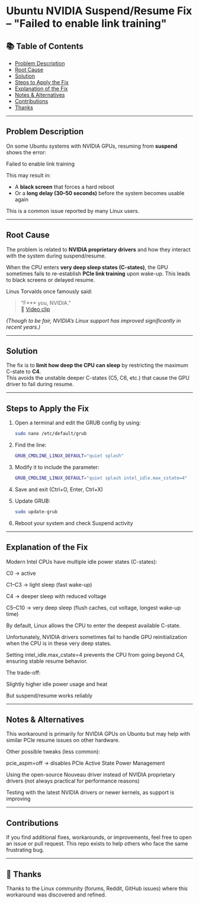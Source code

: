 # Ubuntu NVIDIA Suspend/Resume Fix – "Failed to enable link training"

## 📚 Table of Contents
- [Problem Description](#problem-description)
- [Root Cause](#root-cause)
- [Solution](#solution)
- [Steps to Apply the Fix](#steps-to-apply-the-fix)
- [Explanation of the Fix](#explanation-of-the-fix)
- [Notes & Alternatives](#notes--alternatives)
- [Contributions](#contributions)
- [Thanks](#thanks)


---

## Problem Description

On some Ubuntu systems with NVIDIA GPUs, resuming from **suspend** shows the error:

Failed to enable link training

This may result in:
- A **black screen** that forces a hard reboot  
- Or a **long delay (30–50 seconds)** before the system becomes usable again  

This is a common issue reported by many Linux users.


---

## Root Cause

The problem is related to **NVIDIA proprietary drivers** and how they interact with the system during suspend/resume.  

When the CPU enters **very deep sleep states (C-states)**, the GPU sometimes fails to re-establish **PCIe link training** upon wake-up. This leads to black screens or delayed resume.  

Linus Torvalds once famously said:  
> “F*** you, NVIDIA.”  
🎥 [Video clip](https://www.youtube.com/shorts/e0xE4YBrF5E)

*(Though to be fair, NVIDIA’s Linux support has improved significantly in recent years.)*


---

## Solution

The fix is to **limit how deep the CPU can sleep** by restricting the maximum C-state to **C4**.  
This avoids the unstable deeper C-states (C5, C6, etc.) that cause the GPU driver to fail during resume.


---

## Steps to Apply the Fix

1. Open a terminal and edit the GRUB config by using:  
   ```bash
   sudo nano /etc/default/grub

2. Find the line:
   ```bash
   GRUB_CMDLINE_LINUX_DEFAULT="quiet splash"

3. Modify it to include the parameter:
   ```bash
   GRUB_CMDLINE_LINUX_DEFAULT="quiet splash intel_idle.max_cstate=4"

4. Save and exit (Ctrl+O, Enter, Ctrl+X)

5. Update GRUB:
   ```bash
   sudo update-grub

6. Reboot your system and check Suspend activity


---

## Explanation of the Fix

Modern Intel CPUs have multiple idle power states (C-states):

C0 → active

C1–C3 → light sleep (fast wake-up)

C4 → deeper sleep with reduced voltage

C5–C10 → very deep sleep (flush caches, cut voltage, longest wake-up time)

By default, Linux allows the CPU to enter the deepest available C-state.

Unfortunately, NVIDIA drivers sometimes fail to handle GPU reinitialization when the CPU is in these very deep states.

Setting intel_idle.max_cstate=4 prevents the CPU from going beyond C4, ensuring stable resume behavior.

The trade-off:

Slightly higher idle power usage and heat

But suspend/resume works reliably


---

## Notes & Alternatives

This workaround is primarily for NVIDIA GPUs on Ubuntu but may help with similar PCIe resume issues on other hardware.

Other possible tweaks (less common):

pcie_aspm=off → disables PCIe Active State Power Management

Using the open-source Nouveau driver instead of NVIDIA proprietary drivers (not always practical for performance reasons)

Testing with the latest NVIDIA drivers or newer kernels, as support is improving


---

## Contributions

If you find additional fixes, workarounds, or improvements, feel free to open an issue or pull request.
This repo exists to help others who face the same frustrating bug.

---

## 🙏 Thanks
Thanks to the Linux community (forums, Reddit, GitHub issues) where this workaround was discovered and refined.  


